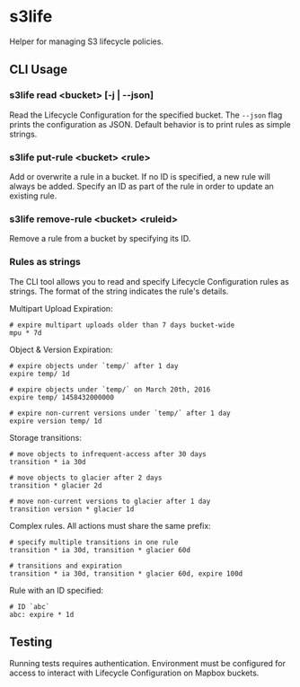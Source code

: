 # s3life

Helper for managing S3 lifecycle policies.

## CLI Usage

### s3life read \<bucket\> [-j | --json]

Read the Lifecycle Configuration for the specified bucket. The `--json` flag
prints the configuration as JSON. Default behavior is to print rules as simple
strings.

### s3life put-rule \<bucket\> \<rule\>

Add or overwrite a rule in a bucket. If no ID is specified, a new rule will always
be added. Specify an ID as part of the rule in order to update an existing rule.

### s3life remove-rule \<bucket\> \<ruleid\>

Remove a rule from a bucket by specifying its ID.

### Rules as strings

The CLI tool allows you to read and specify Lifecycle Configuration rules as
strings. The format of the string indicates the rule's details.

Multipart Upload Expiration:

```
# expire multipart uploads older than 7 days bucket-wide
mpu * 7d
```

Object & Version Expiration:

```
# expire objects under `temp/` after 1 day
expire temp/ 1d

# expire objects under `temp/` on March 20th, 2016
expire temp/ 1458432000000

# expire non-current versions under `temp/` after 1 day
expire version temp/ 1d
```

Storage transitions:

```
# move objects to infrequent-access after 30 days
transition * ia 30d

# move objects to glacier after 2 days
transition * glacier 2d

# move non-current versions to glacier after 1 day
transition version * glacier 1d
```

Complex rules. All actions must share the same prefix:

```
# specify multiple transitions in one rule
transition * ia 30d, transition * glacier 60d

# transitions and expiration
transition * ia 30d, transition * glacier 60d, expire 100d
```

Rule with an ID specified:

```
# ID `abc`
abc: expire * 1d
```

## Testing

Running tests requires authentication. Environment must be configured for access
to interact with Lifecycle Configuration on Mapbox buckets.
